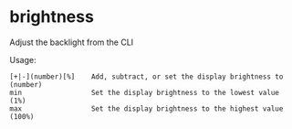 # brightness

Adjust the backlight from the CLI

Usage:
```
[+|-](number)[%]    Add, subtract, or set the display brightness to (number)
min                 Set the display brightness to the lowest value (1%)
max                 Set the display brightness to the highest value (100%)
```  
